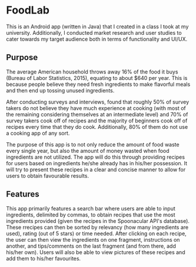 # FoodLab

This is an Android app (written in Java) that I created in a class I took at my university. Additionally, I conducted market research and user studies to cater towards my target audience both in terms of functionality and UI/UX. 

## Purpose

The average American household throws away 16% of the food it buys (Bureau of Labor Statistics, 2015), equating to about $640 per year. This is because people believe they need fresh ingredients to make flavorful meals and then end up tossing unused ingredients. 

After conducting surveys and interviews, found that roughly 50% of survey takers do not believe they have much experience at cooking (with most of the remaining considering themselves at an intermediate level) and 70% of survey takers cook off of recipes and the majority of beginners cook off of recipes every time that they do cook. Additionally, 80% of them do not use a cooking app of any sort.

The purpose of this app is to not only reduce the amount of food waste every single year, but also the amount of money wasted when food ingredients are not utilized. The app will do this through providing recipes for users based on ingredients he/she already has in his/her possession. It will try to present these recipes in a clear and concise manner to allow for users to obtain favourable results.

## Features

This app primarily features a search bar where users are able to input ingredients, delimited by commas, to obtain recipes that use the most ingredients provided (given the recipes in the Spoonacular API's database). These rrecipes can then be sorted by relevancy (how many ingredients are used), rating (out of 5 stars) or time needed. After clicking on each recipe, the user can then view the ingredients on one fragment, instructions on another, and tips/comments on the last fragment (and from there, add his/her own). Users will also be able to view pictures of these recipes and add them to his/her favourites. 
